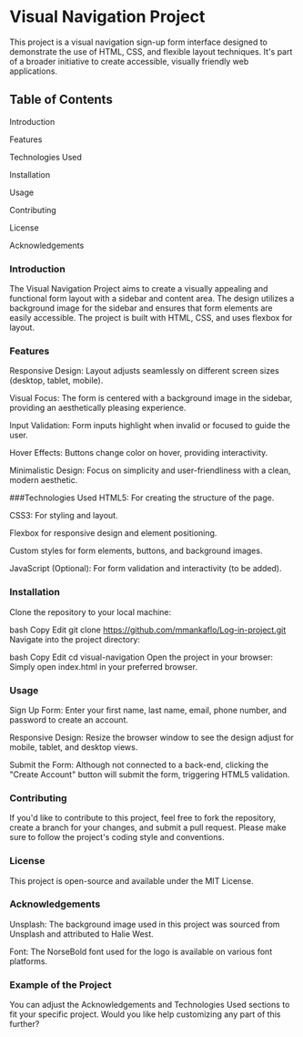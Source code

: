 # Visual Navigation Project
This project is a visual navigation sign-up form interface designed to demonstrate the use of HTML, CSS, and flexible layout techniques. It's part of a broader initiative to create accessible, visually friendly web applications.

## Table of Contents
Introduction

Features

Technologies Used

Installation

Usage

Contributing

License

Acknowledgements

### Introduction
The Visual Navigation Project aims to create a visually appealing and functional form layout with a sidebar and content area. The design utilizes a background image for the sidebar and ensures that form elements are easily accessible. The project is built with HTML, CSS, and uses flexbox for layout.

### Features
Responsive Design: Layout adjusts seamlessly on different screen sizes (desktop, tablet, mobile).

Visual Focus: The form is centered with a background image in the sidebar, providing an aesthetically pleasing experience.

Input Validation: Form inputs highlight when invalid or focused to guide the user.

Hover Effects: Buttons change color on hover, providing interactivity.

Minimalistic Design: Focus on simplicity and user-friendliness with a clean, modern aesthetic.

###Technologies Used
HTML5: For creating the structure of the page.

CSS3: For styling and layout.

Flexbox for responsive design and element positioning.

Custom styles for form elements, buttons, and background images.

JavaScript (Optional): For form validation and interactivity (to be added).

### Installation
Clone the repository to your local machine:

bash
Copy
Edit
git clone https://github.com/mmankaflo/Log-in-project.git
Navigate into the project directory:

bash
Copy
Edit
cd visual-navigation
Open the project in your browser:
Simply open index.html in your preferred browser.

### Usage
Sign Up Form: Enter your first name, last name, email, phone number, and password to create an account.

Responsive Design: Resize the browser window to see the design adjust for mobile, tablet, and desktop views.

Submit the Form: Although not connected to a back-end, clicking the "Create Account" button will submit the form, triggering HTML5 validation.

### Contributing
If you'd like to contribute to this project, feel free to fork the repository, create a branch for your changes, and submit a pull request. Please make sure to follow the project's coding style and conventions.

### License
This project is open-source and available under the MIT License.

### Acknowledgements
Unsplash: The background image used in this project was sourced from Unsplash and attributed to Halie West.

Font: The NorseBold font used for the logo is available on various font platforms.

### Example of the Project

You can adjust the Acknowledgements and Technologies Used sections to fit your specific project. Would you like help customizing any part of this further?